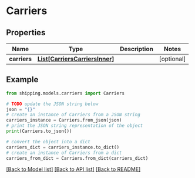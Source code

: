 # Carriers


## Properties

Name | Type | Description | Notes
------------ | ------------- | ------------- | -------------
**carriers** | [**List[CarriersCarriersInner]**](CarriersCarriersInner.md) |  | [optional] 

## Example

```python
from shipping.models.carriers import Carriers

# TODO update the JSON string below
json = "{}"
# create an instance of Carriers from a JSON string
carriers_instance = Carriers.from_json(json)
# print the JSON string representation of the object
print(Carriers.to_json())

# convert the object into a dict
carriers_dict = carriers_instance.to_dict()
# create an instance of Carriers from a dict
carriers_from_dict = Carriers.from_dict(carriers_dict)
```
[[Back to Model list]](../README.md#documentation-for-models) [[Back to API list]](../README.md#documentation-for-api-endpoints) [[Back to README]](../README.md)


